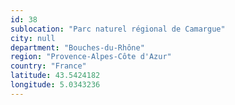 ```yaml
---
id: 38
sublocation: "Parc naturel régional de Camargue"
city: null
department: "Bouches-du-Rhône"
region: "Provence-Alpes-Côte d'Azur"
country: "France"
latitude: 43.5424182
longitude: 5.0343236
---
```

